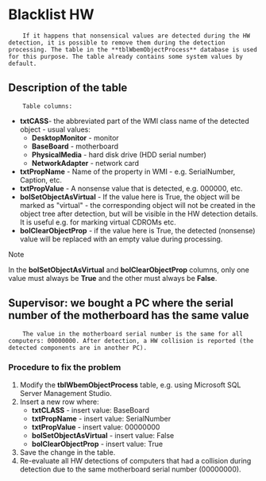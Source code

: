 # Blacklist HW

        If it happens that nonsensical values are detected during the HW detection, it is possible to remove them during the detection processing. The table in the **tblWbemObjectProcess** database is used for this purpose. The table already contains some system values by default.
## Description of the table

        Table columns:
- **txtCASS**- the abbreviated part of the WMI class name of the detected object - usual values:
    - **DesktopMonitor** - monitor
    - **BaseBoard** - motherboard
    - **PhysicalMedia** - hard disk drive (HDD serial number)
    - **NetworkAdapter** - network card
- **txtPropName** - Name of the property in WMI - e.g. SerialNumber, Caption, etc.
- **txtPropValue** - A nonsense value that is detected, e.g. 000000, etc.
- **bolSetObjectAsVirtual** - If the value here is True, the object will be marked as "virtual" - the corresponding object will not be created in the object tree after detection, but will be visible in the HW detection details. It is useful e.g. for marking virtual CDROMs etc.
- **bolClearObjectProp** - if the value here is True, the detected (nonsense) value will be replaced with an empty value during processing.

> [!NOTE]
> In the **bolSetObjectAsVirtual** and **bolClearObjectProp** columns, only one value must always be **True** and the other must always be **False**.

## Supervisor: we bought a PC where the serial number of the motherboard has the same value

        The value in the motherboard serial number is the same for all computers: 00000000. After detection, a HW collision is reported (the detected components are in another PC).
        
### Procedure to fix the problem

1. Modify the **tblWbemObjectProcess** table, e.g. using Microsoft SQL Server Management Studio.
2. Insert a new row where:
    - **txtCLASS** - insert value: BaseBoard
    - **txtPropName** - insert value: SerialNumber
    - **txtPropValue** - insert value: 00000000
    - **bolSetObjectAsVirtual** - insert value: False
    - **bolClearObjectProp** - insert value: True
3. Save the change in the table.
4. Re-evaluate all HW detections of computers that had a collision during detection due to the same motherboard serial number (00000000).
